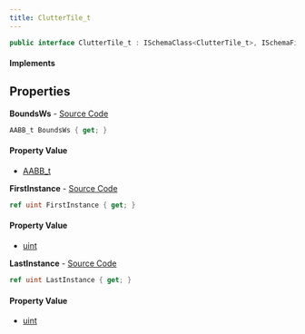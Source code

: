 ```yaml
---
title: ClutterTile_t
---
```


```csharp
public interface ClutterTile_t : ISchemaClass<ClutterTile_t>, ISchemaField, ISchemaClass, INativeHandle
```

#### Implements

## Properties

**BoundsWs** - [Source Code](https://github.com/swiftly-solution/swiftlys2/blob/main/managed/src/SwiftlyS2.Generated/Schemas/Interfaces/ClutterTile_t.cs#L20)

```csharp
AABB_t BoundsWs { get; }
```

#### Property Value

- [AABB_t](/docs/api/shared/schemadefinitions/aabb_t)

**FirstInstance** - [Source Code](https://github.com/swiftly-solution/swiftlys2/blob/main/managed/src/SwiftlyS2.Generated/Schemas/Interfaces/ClutterTile_t.cs#L16)

```csharp
ref uint FirstInstance { get; }
```

#### Property Value

- [uint](https://learn.microsoft.com/dotnet/api/system.uint32)

**LastInstance** - [Source Code](https://github.com/swiftly-solution/swiftlys2/blob/main/managed/src/SwiftlyS2.Generated/Schemas/Interfaces/ClutterTile_t.cs#L18)

```csharp
ref uint LastInstance { get; }
```

#### Property Value

- [uint](https://learn.microsoft.com/dotnet/api/system.uint32)

